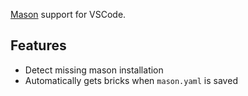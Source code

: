 [Mason][mason_link] support for VSCode.

## Features

- Detect missing mason installation
- Automatically gets bricks when `mason.yaml` is saved

[mason_link]: https://github.com/felangel/mason
